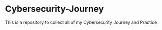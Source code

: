 # Cybersecurity-Journey
This is a repository to collect all of my Cybersecurity Journey and Practice 
